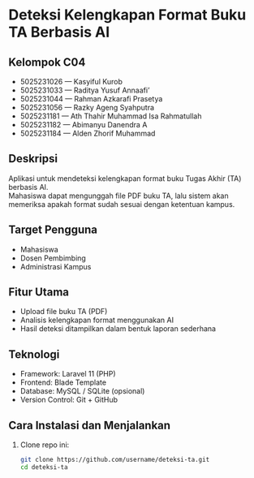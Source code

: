 # Deteksi Kelengkapan Format Buku TA Berbasis AI

## Kelompok C04
- 5025231026 — Kasyiful Kurob  
- 5025231033 — Raditya Yusuf Annaafi’  
- 5025231044 — Rahman Azkarafi Prasetya  
- 5025231056 — Razky Ageng Syahputra  
- 5025231181 — Ath Thahir Muhammad Isa Rahmatullah  
- 5025231182 — Abimanyu Danendra A  
- 5025231184 — Alden Zhorif Muhammad  

## Deskripsi
Aplikasi untuk mendeteksi kelengkapan format buku Tugas Akhir (TA) berbasis AI.  
Mahasiswa dapat mengunggah file PDF buku TA, lalu sistem akan memeriksa apakah format sudah sesuai dengan ketentuan kampus.  

## Target Pengguna
- Mahasiswa  
- Dosen Pembimbing  
- Administrasi Kampus  

## Fitur Utama
- Upload file buku TA (PDF)  
- Analisis kelengkapan format menggunakan AI  
- Hasil deteksi ditampilkan dalam bentuk laporan sederhana  

## Teknologi
- Framework: Laravel 11 (PHP)  
- Frontend: Blade Template  
- Database: MySQL / SQLite (opsional)  
- Version Control: Git + GitHub  

## Cara Instalasi dan Menjalankan
1. Clone repo ini:
   ```bash
   git clone https://github.com/username/deteksi-ta.git
   cd deteksi-ta

